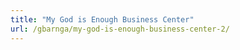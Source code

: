 ```yaml
---
title: "My God is Enough Business Center"
url: /gbarnga/my-god-is-enough-business-center-2/
---
```

